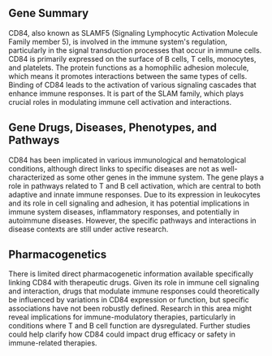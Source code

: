 ## Gene Summary
CD84, also known as SLAMF5 (Signaling Lymphocytic Activation Molecule Family member 5), is involved in the immune system's regulation, particularly in the signal transduction processes that occur in immune cells. CD84 is primarily expressed on the surface of B cells, T cells, monocytes, and platelets. The protein functions as a homophilic adhesion molecule, which means it promotes interactions between the same types of cells. Binding of CD84 leads to the activation of various signaling cascades that enhance immune responses. It is part of the SLAM family, which plays crucial roles in modulating immune cell activation and interactions.

## Gene Drugs, Diseases, Phenotypes, and Pathways
CD84 has been implicated in various immunological and hematological conditions, although direct links to specific diseases are not as well-characterized as some other genes in the immune system. The gene plays a role in pathways related to T and B cell activation, which are central to both adaptive and innate immune responses. Due to its expression in leukocytes and its role in cell signaling and adhesion, it has potential implications in immune system diseases, inflammatory responses, and potentially in autoimmune diseases. However, the specific pathways and interactions in disease contexts are still under active research.

## Pharmacogenetics
There is limited direct pharmacogenetic information available specifically linking CD84 with therapeutic drugs. Given its role in immune cell signaling and interaction, drugs that modulate immune responses could theoretically be influenced by variations in CD84 expression or function, but specific associations have not been robustly defined. Research in this area might reveal implications for immune-modulatory therapies, particularly in conditions where T and B cell function are dysregulated. Further studies could help clarify how CD84 could impact drug efficacy or safety in immune-related therapies.